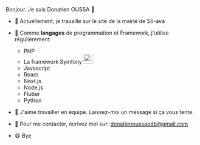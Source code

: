 Bonjour. Je suis Donatien OUSSA 👋

* 🔭 Actuellement, je travaille sur le site de la mairie de Sô-ava
* 🌱 Comme **langages** de programmation et Framework, j'utilise régulièrement: 
    * PHP 
    * La framework Symfony <img width="25" height="25" src="https://cdn.jsdelivr.net/gh/devicons/devicon/icons/symfony/symfony-original.svg" />
    * Javascript
    * React
    * Next.js
    * Node.js 
    * Flutter
    * Python
    
          
* 👯 J'aime travailler en équipe. Laissez-moi un message si ça vous tente.
* 💬 Pour me contacter, écrivez moi sur: donatienoussaodb@gmail.com
* 😄 Bye
